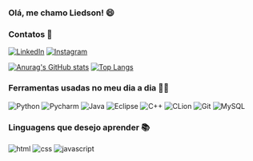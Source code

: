 ### Olá, me chamo Liedson! 😄

### Contatos 📱
[![LinkedIn](https://img.shields.io/badge/LinkedIn-0077B5?style=for-the-badge&logo=linkedin&logoColor=white)](https://www.linkedin.com/in/liedson-augusto-0b10b8215/)
[![Instagram](https://img.shields.io/badge/Instagram-E4405F?style=for-the-badge&logo=instagram&logoColor=white)](https://www.instagram.com/_liedaug/)

[![Anurag's GitHub stats](https://github-readme-stats.vercel.app/api?username=LiedsonAugusto&show_icons=true&theme=dark&bg_color=0d1117&hide_border=true)](https://github.com/LiedsonAugusto)
[![Top Langs](https://github-readme-stats.vercel.app/api/top-langs/?username=LiedsonAugusto&layout=compact&hide_border=true&title_color=00bfbf&bg_color=0d1117)](https://github.com/anuraghazra/github-readme-stats)

### Ferramentas usadas no meu dia a dia 👨‍💻
<div style="display: inline_block">
  <img align="center" alt="Python" src="https://img.shields.io/badge/Python-3776AB?style=for-the-badge&logo=python&logoColor=white" />
  <img align="center" alt="Pycharm" src="https://img.shields.io/badge/PyCharm-000000.svg?&style=for-the-badge&logo=PyCharm&logoColor=white" />
  <img align="center" alt="Java" src="https://img.shields.io/badge/Java-ED8B00?style=for-the-badge&logo=java&logoColor=white" />
  <img align="center" alt="Eclipse" src="https://img.shields.io/badge/Eclipse-2C2255?style=for-the-badge&logo=eclipse&logoColor=white" />
  <img align="center" alt="C++" src="https://img.shields.io/badge/C%2B%2B-00599C?style=for-the-badge&logo=c%2B%2B&logoColor=white" />
  <img align="center" alt="CLion" src="https://img.shields.io/badge/CLion-000000?style=for-the-badge&logo=clion&logoColor=white" />
  <img align="center" alt="Git" src="https://img.shields.io/badge/git-%23F05033.svg?style=for-the-badge&logo=git&logoColor=white">
  <img align="center" alt="MySQL" src="https://img.shields.io/badge/MySQL-00000F?style=for-the-badge&logo=mysql&logoColor=white">
</div>

### Linguagens que desejo aprender 📚
<div style="display: inline_block">
  <img align="center" alt="html" src="https://img.shields.io/badge/HTML-239120?style=for-the-badge&logo=html5&logoColor=white" />
  <img align="center" alt="css" src="https://img.shields.io/badge/CSS-239120?&style=for-the-badge&logo=css3&logoColor=white" />
  <img align="center" alt="javascript" src="https://img.shields.io/badge/JavaScript-323330?style=for-the-badge&logo=javascript&logoColor=F7DF1E" />
</div><br/>
